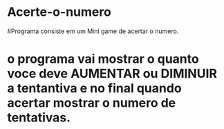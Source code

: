 # Acerte-o-numero

#Programa consiste em um Mini game de acertar o numero.


# o programa vai mostrar o quanto voce deve AUMENTAR ou DIMINUIR a tentantiva e no final quando acertar mostrar o numero de tentativas.
